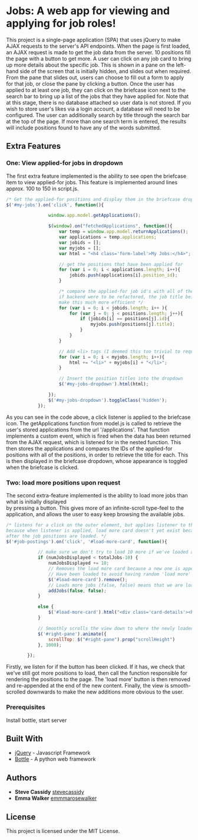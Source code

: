 # Jobs: A web app for viewing and applying for job roles!

This project is a single-page application (SPA) that uses jQuery to make AJAX requests to the server's API endpoints.
When the page is first loaded, an AJAX request is made to get the job data from the server. 10 positions fill the page with a
button to get more.
A user can click on any job card to bring up more details about the specific job. This is shown in a pane on the left-hand side
of the screen that is initially hidden, and slides out when required.
From the pane that slides out, users can choose to fill out a form to apply for that job, or close the pane by clicking a button.
Once the user has applied to at least one job, they can click on the briefcase icon next to the search bar to bring up a list
of the jobs that they have applied for. Note that at this stage, there is no database attached so user data is not stored.
If you wish to store user's likes via a login account, a database will need to be configured.
The user can additionally search by title through the search bar at the top of the page. If more than one search term is entered,
the results will include positions found to have any of the words submitted.

## Extra Features

### One: View applied-for jobs in dropdown

The first extra feature implemented is the ability to see open the briefcase item to view applied-for jobs. This feature is implemented
around lines approx. 100 to 150 in script.js.

```javascript
/* Get the applied-for positions and display them in the briefcase dropdown icon */
$('#my-jobs').on('click', function(){

                window.app.model.getApplications();

                $(window).on("fetchedApplications", function(){
                    var temp = window.app.model.returnApplications();
                    var applications = temp.applications;
                    var jobids = [];
                    var myjobs = [];
                    var html = "<h4 class='form-label'>My Jobs:</h4>";

                    // get the positions that have been applied for
                    for (var i = 0; i < applications.length; i++){
                        jobids.push(applications[i].position_id);
                    }

                    /* compare the applied-for job id's with all of the job id's.
                    if backend were to be refactored, the job title being stored would
                    make this much more efficient */
                    for (var i = 0; i < jobids.length; i++ ){
                        for (var j = 0; j < positions.length; j++){
                            if (jobids[i] == positions[j].id){
                                myjobs.push(positions[j].title);
                            }
                        }
                    }

                    // Add <li> tags (I deemed this too trivial to require a handlebars template)
                    for (var i = 0; i < myjobs.length; i++){
                        html += "<li>" + myjobs[i] + "</li>";
                    }

                    // Insert the position titles into the dropdown
                    $('#my-jobs-dropdown').html(html);

                });
                $('#my-jobs-dropdown').toggleClass('hidden');
            });

```
As you can see in the code above, a click listener is applied to the briefcase icon. The getApplications function
from model.js is called to retrieve the user's stored applications from the url '/applications'. That function implements
a custom event, which is fired when the data has been returned from the AJAX request, which is listened for in the nested function.
This then stores the applications and compares the IDs of the applied-for positions with all of the positions, in order to retrieve
the title for each. This is then displayed in the briefcase dropdown, whose appearance is toggled when the briefcase is clicked.

### Two: load more positions upon request
The second extra-feature implemented is the ability to load more jobs than what is initially displayed   
by pressing a button. This gives more of an infinite-scroll type-feel to the application, and allows 
the user to easy keep browsing the available jobs.

```javascript
/* listens for a click on the outer element, but applies listener to the load more card 
because when listener is applied, load more card doesn't yet exist because it is created 
after the job positions are loaded. */
$('#job-postings').on('click', '#load-more-card', function(){

            // make sure we don't try to load 10 more if we've loaded all jobs
            if (numJobsDisplayed < totalJobs-10) {
                numJobsDisplayed += 10;
                // Removes the load more card because a new one is appended after more jobs
                // Have been loaded to avoid having random 'load more' cards throughout results
                $('#load-more-card').remove();
                // Loads more jobs (false, false) means that we are loading normally, not searching.
                addJobs(false, false);
            }

            else {
                $('#load-more-card').html("<div class='card-details'><h4>Sorry, no jobs found.</h4></div>");
            }

            // Smoothly scrolls the view down to where the newly loaded jobs are
            $('#right-pane').animate({
                scrollTop: $("#right-pane").prop("scrollHeight")
            }, 1000);

        });
```
Firstly, we listen for if the button has been clicked. If it has, we check that we've still got more 
positions to load, then call the function responsible for rendering the positions to the page. The 'load more' button is then removed and re-appended at the end of the new content. Finally, the view is smooth-scrolled downwards to make the new additions more obvious to the user.

### Prerequisites

Install bottle, start server

## Built With

* [jQuery](http://api.jquery.com/) - Javascript Framework
* [Bottle](https://bottlepy.org/docs/dev/) - A python web framework

## Authors

* **Steve Cassidy** [stevecassidy](http://pwp.stevecassidy.net/)
* **Emma Walker** [emmmarosewalker](https://github.com/emmmarosewalker)

## License

This project is licensed under the MIT License.
